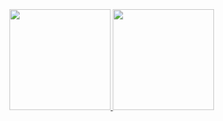 <div>
<a href="https://github.com/DaniloBorges45">
<img loading="lazy" height="180em" src="https://github-readme-stats.vercel.app/api?username=DaniloBorges45&show_icons=true&theme=dracula&include_all_commits=true&count_private=true"/>
<img loading="lazy" height="180em" src="https://github-readme-stats.vercel.app/api/top-langs/?username=DaniloBorges45&layout=compact&langs_count=7&theme=dracula"/>
</div>
